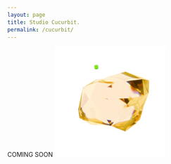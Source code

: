 ```yaml
---
layout: page
title: Studio Cucurbit. 
permalink: /cucurbit/
---
```


COMING SOON
  <img src="https://raw.githubusercontent.com/kbys88/kbys88.github.io/main/images/cucurbit.png" width="50%">
